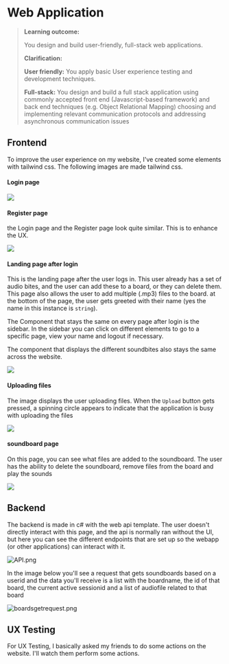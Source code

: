 # Web Application

>**Learning outcome:**
>
>You design and build user-friendly, full-stack web applications.
>
>**Clarification:**
>
>**User friendly:** You apply basic User experience testing and development techniques.
>
>**Full-stack:** You design and build a full stack application using commonly accepted front end (Javascript-based framework) and back end techniques (e.g. Object Relational Mapping) choosing and implementing relevant communication protocols and addressing asynchronous communication issues

## Frontend
To improve the user experience on my website, I've created some elements with tailwind css. The following images are made tailwind css.

#### Login page

![](DIV-login.png)  


#### Register page
the Login page and the Register page look quite similar. This is to enhance the UX.

![](register.png)

#### Landing page after login

This is the landing page after the user logs in. This user already has a set of audio bites, and the user can add these to a board, or they can delete them. This page also allows the user to add multiple (.mp3) files to the board. at the bottom of the page, the user gets greeted with their name (yes the name in this instance is `string`). 

The Component that stays the same on every page after login is the sidebar. In the sidebar you can click on different elements to go to a specific page, view your name and logout if necessary.

The component that displays the different soundbites also stays the same across the website.

![](DIV-landingpage.png)

#### Uploading files
The image displays the user uploading files. When the `Upload` button gets pressed, a spinning circle appears to indicate that the application is busy with uploading the files

![](uploading.png)

#### soundboard page

On this page, you can see what files are added to the soundboard. The user has the ability to delete the soundboard, remove files from the board and play the sounds

![](soundboard_board.png)

## Backend

The backend is made in c# with the web api template. The user doesn't directly interact with this page, and the api is normally ran without the UI, but here you can see the different endpoints that are set up so the webapp (or other applications) can interact with it.

![API.png](API.png)

In the image below you'll see a request that gets soundboards based on a userid and the data you'll receive is a list with the boardname, the id of that board, the current active sessionid and a list of audiofile related to that board

![boardsgetrequest.png](boardsgetrequest.png)


## UX Testing

For UX Testing, I basically asked my friends to do some actions on the website. I'll watch them perform some actions.

